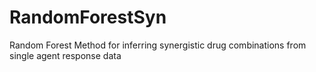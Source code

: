 # RandomForestSyn
Random Forest Method for inferring synergistic drug combinations from single agent response data
